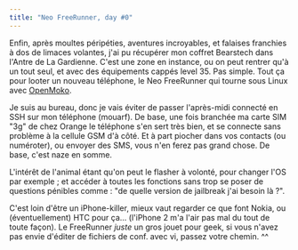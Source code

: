 ```yaml
---
title: "Neo FreeRunner, day #0"
---
```


Enfin, après moultes péripéties, aventures incroyables, et falaises franchies
à dos de limaces volantes, j'ai pu récupérer mon coffret Bearstech dans
l'Antre de La Gardienne. C'est une zone en instance, ou on peut rentrer qu'à
un tout seul, et avec des équipements cappés level 35. Pas simple. Tout ça
pour looter un nouveau téléphone, le Neo FreeRunner qui tourne sous Linux avec
[OpenMoko](http://www.openmoko.com/).

Je suis au bureau, donc je vais éviter de passer l'après-midi connecté en SSH
sur mon téléphone (mouarf). De base, une fois branchée ma carte SIM "3g" de
chez Orange le téléphone s'en sert très bien, et se connecte sans problème à
la cellule GSM d'à côté. Et à part piocher dans vos contacts (ou numéroter),
ou envoyer des SMS, vous n'en ferez pas grand chose. De base, c'est naze en
somme.

L'intérêt de l'animal étant qu'on peut le flasher à volonté, pour changer l'OS
par exemple ; et accéder à toutes les fonctions sans trop se poser de
questions pénibles comme : "de quelle version de jailbreak j'ai besoin là ?".

C'est loin d'être un iPhone-killer, mieux vaut regarder ce que font Nokia, ou
(éventuellement) HTC pour ça... (l'iPhone 2 m'a l'air pas mal du tout de toute
façon). Le FreeRunner _juste_ un gros jouet pour geek, si vous n'avez pas
envie d'éditer de fichiers de conf. avec vi, passez votre chemin. ^^

